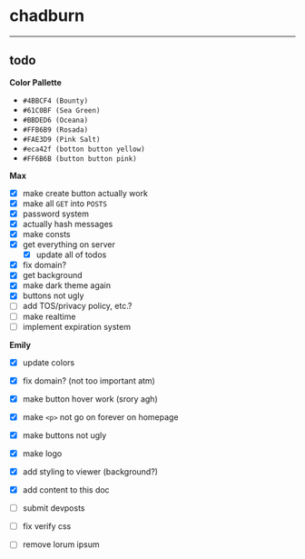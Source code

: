 # chadburn




---

## todo

**Color Pallette**
- `#4BBCF4 (Bounty)`
- `#61C0BF (Sea Green)`
- `#BBDED6 (Oceana)`
- `#FFB6B9 (Rosada)`
- `#FAE3D9 (Pink Salt)`
- `#eca42f (botton button yellow)`
- `#FF6B6B (button button pink)`


**Max**
- [x] make create button actually work
- [x] make all `GET` into `POSTS`
- [x] password system
- [x] actually hash messages
- [x] make consts
- [x] get everything on server
    - [x] update all of todos
- [x] fix domain?
- [x] get background
- [x] make dark theme again
- [x] buttons not ugly
- [ ] add TOS/privacy policy, etc.?
- [ ] make realtime
- [ ] implement expiration system

**Emily**
- [x] update colors
- [x] fix domain? (not too important atm)
- [x] make button hover work (srory agh)
- [x] make `<p>`  not go on forever on homepage
- [x] make buttons not ugly
- [x] make logo
- [x] add styling to viewer (background?)
- [x] add content to this doc
- [ ] submit devposts
- [ ] fix verify css
- [ ] remove lorum ipsum

